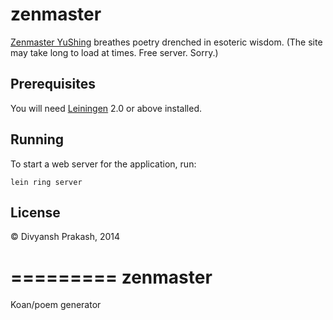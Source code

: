 # zenmaster

[Zenmaster YuShing][1] breathes poetry drenched in esoteric wisdom.
(The site may take long to load at times. Free server. Sorry.)

[1]: http://yushing.herokuapp.com/

## Prerequisites

You will need [Leiningen][2] 2.0 or above installed.

[2]: https://github.com/technomancy/leiningen

## Running

To start a web server for the application, run:

    lein ring server

## License

© Divyansh Prakash, 2014

=========
zenmaster
=========

Koan/poem generator
